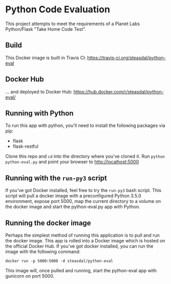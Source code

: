 # Python Code Evaluation
This project attempts to meet the requirements of a Planet Labs Python/Flask "Take Home Code Test".

## Build
This Docker image is built in Travis CI:
<https://travis-ci.org/steasdal/python-eval>

## Docker Hub
... and deployed to Docker Hub:
<https://hub.docker.com/r/steasdal/python-eval/>

## Running with Python
To run this app with python, you'll need to install the following packages via pip:

   * flask
   * flask-restful
   
Clone this repo and `cd` into the directory where you've cloned it.  Run `python python-eval.py` 
and point your browser to <http://localhost:5000>

## Running with the `run-py3` script
If you've got Docker installed, feel free to try the `run-py3` bash script.  This script will 
pull a docker image with a preconfigured Python 3.5.0 environment, expose port 5000, map the 
current directory to a volume on the docker image and start the python-eval.py app with Python.

## Running the docker image
Perhaps the simplest method of running this application is to pull and run the docker image.
This app is rolled into a Docker image which is hosted on the official Docker Hub.  If you've got
docker installed, you can run the image with the following command:

    docker run -p 5000:5000 -d steasdal/python-eval
    
This image will, once pulled and running, start the python-eval app with gunicorn on port 5000.






